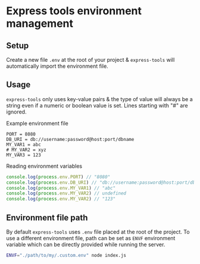 # Express tools environment management

## Setup

Create a new file `.env` at the root of your project & `express-tools` will automatically import the environment file.

## Usage

`express-tools` only uses key-value pairs & the type of value will always be a string even if a numeric or boolean value is set. Lines starting with "#" are ignored.

Example environment file

```
PORT = 8080
DB_URI = db://username:password@host:port/dbname
MY_VAR1 = abc
# MY_VAR2 = xyz
MY_VAR3 = 123
```

Reading environment variables

```js
console.log(process.env.PORT) // "8080"
console.log(process.env.DB_URI) // "db://username:password@host:port/dbname"
console.log(process.env.MY_VAR1) // "abc"
console.log(process.env.MY_VAR2) // undefined
console.log(process.env.MY_VAR2) // "123"
```

## Environment file path

By default `express-tools` uses `.env` file placed at the root of the project. To use a different environment file, path can be set as `ENVF` environment variable which can be directly provided while running the server.

```bash
ENVF="./path/to/my/.custom.env" node index.js
```
